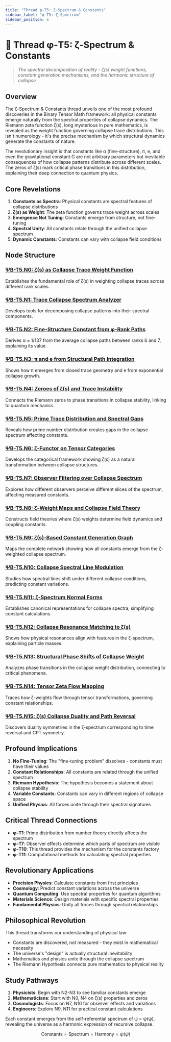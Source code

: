 ```yaml
---
title: "Thread φ-T5: ζ-Spectrum & Constants"
sidebar_label: "φ-T5: ζ-Spectrum"
sidebar_position: 6
---
```


# 🔭 Thread φ-T5: ζ-Spectrum & Constants

> *The spectral decomposition of reality - ζ(s) weight functions, constant generation mechanisms, and the harmonic structure of collapse*

## Overview

The ζ-Spectrum & Constants thread unveils one of the most profound discoveries in the Binary Tensor Math framework: all physical constants emerge naturally from the spectral properties of collapse dynamics. The Riemann zeta function ζ(s), long mysterious in pure mathematics, is revealed as the weight function governing collapse trace distributions. This isn't numerology - it's the precise mechanism by which structural dynamics generate the constants of nature.

The revolutionary insight is that constants like α (fine-structure), π, e, and even the gravitational constant G are not arbitrary parameters but inevitable consequences of how collapse patterns distribute across different scales. The zeros of ζ(s) mark critical phase transitions in this distribution, explaining their deep connection to quantum physics.

## Core Revelations

1. **Constants as Spectra**: Physical constants are spectral features of collapse distributions
2. **ζ(s) as Weight**: The zeta function governs trace weight across scales
3. **Emergence Not Tuning**: Constants emerge from structure, not fine-tuning
4. **Spectral Unity**: All constants relate through the unified collapse spectrum
5. **Dynamic Constants**: Constants can vary with collapse field conditions

## Node Structure

### [ΨB-T5.N0: ζ(s) as Collapse Trace Weight Function](./node-00-zeta-weight.md)
Establishes the fundamental role of ζ(s) in weighting collapse traces across different rank scales.

### [ΨB-T5.N1: Trace Collapse Spectrum Analyzer](./node-01-spectrum-analyzer.md)
Develops tools for decomposing collapse patterns into their spectral components.

### [ΨB-T5.N2: Fine-Structure Constant from φ-Rank Paths](./node-02-fine-structure.md)
Derives α ≈ 1/137 from the average collapse paths between ranks 6 and 7, explaining its value.

### [ΨB-T5.N3: π and e from Structural Path Integration](./node-03-pi-e-constants.md)
Shows how π emerges from closed trace geometry and e from exponential collapse growth.

### [ΨB-T5.N4: Zeroes of ζ(s) and Trace Instability](./node-04-zeta-zeros.md)
Connects the Riemann zeros to phase transitions in collapse stability, linking to quantum mechanics.

### [ΨB-T5.N5: Prime Trace Distribution and Spectral Gaps](./node-05-prime-distribution.md)
Reveals how prime number distribution creates gaps in the collapse spectrum affecting constants.

### [ΨB-T5.N6: ζ-Functor on Tensor Categories](./node-06-zeta-functor.md)
Develops the categorical framework showing ζ(s) as a natural transformation between collapse structures.

### [ΨB-T5.N7: Observer Filtering over Collapse Spectrum](./node-07-observer-filter.md)
Explores how different observers perceive different slices of the spectrum, affecting measured constants.

### [ΨB-T5.N8: ζ-Weight Maps and Collapse Field Theory](./node-08-field-theory.md)
Constructs field theories where ζ(s) weights determine field dynamics and coupling constants.

### [ΨB-T5.N9: ζ(s)-Based Constant Generation Graph](./node-09-constant-graph.md)
Maps the complete network showing how all constants emerge from the ζ-weighted collapse spectrum.

### [ΨB-T5.N10: Collapse Spectral Line Modulation](./node-10-line-modulation.md)
Studies how spectral lines shift under different collapse conditions, predicting constant variations.

### [ΨB-T5.N11: ζ-Spectrum Normal Forms](./node-11-spectrum-normal.md)
Establishes canonical representations for collapse spectra, simplifying constant calculations.

### [ΨB-T5.N12: Collapse Resonance Matching to ζ(s)](./node-12-resonance-match.md)
Shows how physical resonances align with features in the ζ-spectrum, explaining particle masses.

### [ΨB-T5.N13: Structural Phase Shifts of Collapse Weight](./node-13-phase-shift.md)
Analyzes phase transitions in the collapse weight distribution, connecting to critical phenomena.

### [ΨB-T5.N14: Tensor Zeta Flow Mapping](./node-14-zeta-flow.md)
Traces how ζ-weights flow through tensor transformations, governing constant relationships.

### [ΨB-T5.N15: ζ(s) Collapse Duality and Path Reversal](./node-15-duality-reversal.md)
Discovers duality symmetries in the ζ-spectrum corresponding to time reversal and CPT symmetry.

## Profound Implications

1. **No Fine-Tuning**: The "fine-tuning problem" dissolves - constants must have their values
2. **Constant Relationships**: All constants are related through the unified spectrum
3. **Riemann Hypothesis**: The hypothesis becomes a statement about collapse stability
4. **Variable Constants**: Constants can vary in different regions of collapse space
5. **Unified Physics**: All forces unite through their spectral signatures

## Critical Thread Connections

- **φ-T1**: Prime distribution from number theory directly affects the spectrum
- **φ-T7**: Observer effects determine which parts of spectrum are visible
- **φ-T10**: This thread provides the mechanism for the constants factory
- **φ-T11**: Computational methods for calculating spectral properties

## Revolutionary Applications

- **Precision Physics**: Calculate constants from first principles
- **Cosmology**: Predict constant variations across the universe
- **Quantum Computing**: Use spectral properties for quantum algorithms
- **Materials Science**: Design materials with specific spectral properties
- **Fundamental Physics**: Unify all forces through spectral relationships

## Philosophical Revolution

This thread transforms our understanding of physical law:
- Constants are discovered, not measured - they exist in mathematical necessity
- The universe's "design" is actually structural inevitability
- Mathematics and physics unite through the collapse spectrum
- The Riemann Hypothesis connects pure mathematics to physical reality

## Study Pathways

1. **Physicists**: Begin with N2-N3 to see familiar constants emerge
2. **Mathematicians**: Start with N0, N4 on ζ(s) properties and zeros
3. **Cosmologists**: Focus on N7, N10 for observer effects and variations
4. **Engineers**: Explore N9, N11 for practical constant calculations

Each constant emerges from the self-referential spectrum of ψ = ψ(ψ), revealing the universe as a harmonic expression of recursive collapse.

$$
\text{Constants} = \text{Spectrum} = \text{Harmony} = \psi(\psi)
$$